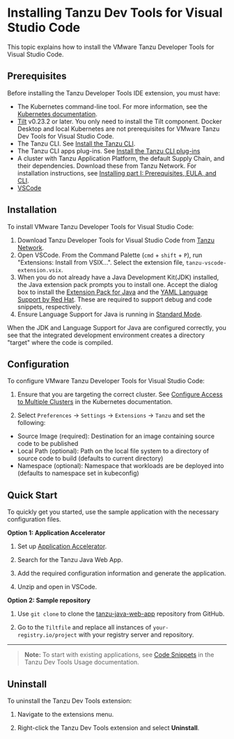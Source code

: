 # Installing Tanzu Dev Tools for Visual Studio Code

This topic explains how to install the VMware Tanzu Developer Tools for Visual Studio Code.

## <a id="prerequisites"></a> Prerequisites

Before installing the Tanzu Developer Tools IDE extension, you must have:

- The Kubernetes command-line tool.
For more information, see the [Kubernetes documentation](https://kubernetes.io/docs/tasks/tools/).
- [Tilt](https://docs.tilt.dev/install.html) v0.23.2 or later.
You only need to install the Tilt component. Docker Desktop and local Kubernetes are not prerequisites for VMware Tanzu Dev Tools for Visual Studio Code.
- The Tanzu CLI. See [Install the Tanzu CLI](../install-general.md#cli-and-plugin).
- The Tanzu CLI apps plug-ins.
  See [Install the Tanzu CLI plug-ins](../install-general.md#cli-and-plugin)
- A cluster with Tanzu Application Platform, the default Supply Chain, and their dependencies. Download these from Tanzu Network. For installation instructions, see [Installing part I: Prerequisites, EULA, and CLI](../install-general.md).
- [VSCode](https://code.visualstudio.com/download)

## <a id="installation"></a> Installation

To install VMware Tanzu Developer Tools for Visual Studio Code:

1. Download Tanzu Developer Tools for Visual Studio Code from [Tanzu Network](https://network.tanzu.vmware.com/products/tanzu-application-platform/).
1. Open VSCode. From the Command Palette (`cmd` + `shift` + `P`), run "Extensions: Install from VSIX...". Select the extension file, `tanzu-vscode-extension.vsix`.
1. When you do not already have a Java Development Kit(JDK) installed, the Java extension pack prompts you to install one.
   Accept the dialog box to install the [Extension Pack for Java](https://marketplace.visualstudio.com/items?itemName=vscjava.vscode-java-pack)
   and the [YAML Language Support by Red Hat](https://marketplace.visualstudio.com/items?itemName=redhat.vscode-yaml).
   These are required to support debug and code snippets, respectively.
1. Ensure Language Support for Java is running in [Standard Mode](https://code.visualstudio.com/docs/java/java-project#_lightweight-mode).

When the JDK and Language Support for Java are configured correctly,
you see that the integrated development environment creates a directory "target" where the code is compiled.

## <a id="configuration"></a> Configuration

To configure VMware Tanzu Developer Tools for Visual Studio Code:

1. Ensure that you are targeting the correct cluster. See [Configure Access to Multiple Clusters](https://kubernetes.io/docs/tasks/access-application-cluster/configure-access-multiple-clusters/) in the
Kubernetes documentation.

2. Select `Preferences` -> `Settings` -> `Extensions` -> `Tanzu` and set the following:
  - Source Image (required): Destination for an image containing source code to be published
  - Local Path (optional): Path on the local file system to a directory of source code to build (defaults to current directory)
  - Namespace (optional): Namespace that workloads are be deployed into (defaults to namespace set in kubeconfig)

## <a id="quick-start"></a> Quick Start

To quickly get you started, use the sample application with the necessary configuration files.

**Option 1: Application Accelerator**

1. Set up [Application Accelerator](https://docs.vmware.com/en/Application-Accelerator-for-VMware-Tanzu/index.html).

2. Search for the Tanzu Java Web App.

3. Add the required configuration information and generate the application.

4. Unzip and open in VSCode.

**Option 2: Sample repository**

1. Use `git clone` to clone the [tanzu-java-web-app](https://github.com/sample-accelerators/tanzu-java-web-app) repository from GitHub.

2. Go to the `Tiltfile` and replace all instances of `your-registry.io/project` with your registry server and repository.

---

>**Note:** To start with existing applications, see [Code Snippets](usage-getting-started.md#snippets) in the Tanzu Dev Tools Usage documentation.

## <a id="uninstall"></a> Uninstall

To uninstall the Tanzu Dev Tools extension:

1. Navigate to the extensions menu.

2. Right-click the Tanzu Dev Tools extension and select **Uninstall**.
